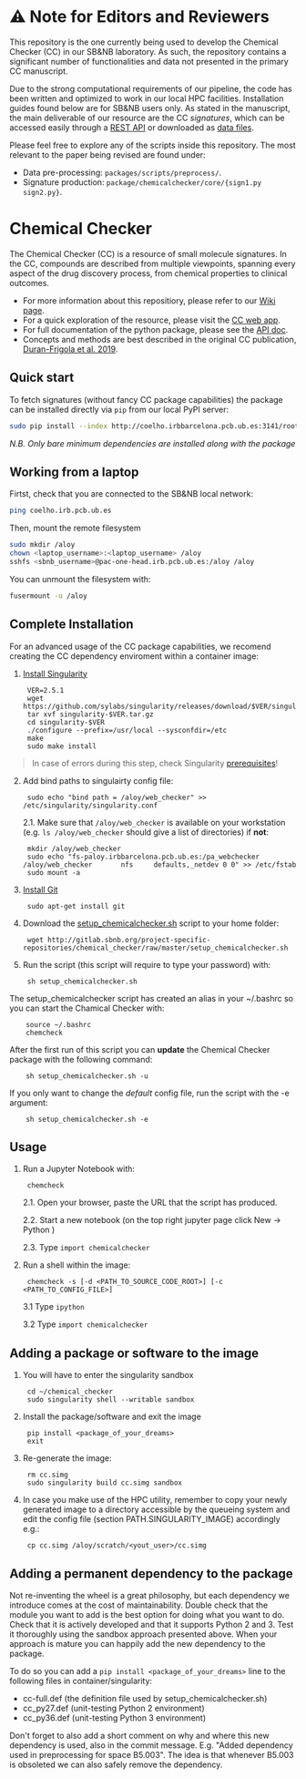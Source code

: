 # :warning: Note for Editors and Reviewers

This repository is the one currently being used to develop the Chemical Checker (CC) in our SB&NB laboratory. As such, the repository contains a significant number of functionalities and data not presented in the primary CC manuscript.

Due to the strong computational requirements of our pipeline, the code has been written and optimized to work in our local HPC facilities. Installation guides found below are for SB&NB users only. As stated in the manuscript, the main deliverable of our resource are the CC _signatures_, which can be accessed easily through a [REST API](https://chemicalchecker.com/help) or downloaded as [data files](https://chemicalchecker.com/downloads).

Please feel free to explore any of the scripts inside this repository. The most relevant to the paper being revised are found under:
* Data pre-processing: `packages/scripts/preprocess/`.
* Signature production: `package/chemicalchecker/core/{sign1.py sign2.py}`.

# Chemical Checker

The Chemical Checker (CC) is a resource of small molecule signatures. In the CC, compounds are described from multiple viewpoints, spanning every aspect of the drug discovery process, from chemical properties to clinical outcomes.

* For more information about this repositiory, please refer to our [Wiki page](http://gitlab.sbnb.org/project-specific-repositories/chemical_checker/wikis/home).
* For a quick exploration of the resource, please visit the [CC web app](http://chemicalchecker.org).
* For full documentation of the python package, please see the [API doc](http://project-specific-repositories.sbnb-pages.irbbarcelona.org/chemical_checker).
* Concepts and methods are best described in the original CC publication, [Duran-Frigola et al. 2019](https://biorxiv.org/content/10.1101/745703v1).

## Quick start

To fetch signatures (without fancy CC package capabilities) the package can be installed directly via `pip` from our local PyPI server:

```bash
sudo pip install --index http://coelho.irbbarcelona.pcb.ub.es:3141/root/dev/ --trusted-host coelho.irbbarcelona.pcb.ub.es chemicalchecker
```

_N.B. Only bare minimum dependencies are installed along with the package_

## Working from a laptop

Firtst, check that you are connected to the SB&NB local network:
```bash
ping coelho.irb.pcb.ub.es
```
Then, mount the remote filesystem
```bash
sudo mkdir /aloy
chown <laptop_username>:<laptop_username> /aloy
sshfs <sbnb_username>@pac-one-head.irb.pcb.ub.es:/aloy /aloy
```
You can unmount the filesystem with:
```bash
fusermount -u /aloy
```

## Complete Installation 

For an advanced usage of the CC package capabilities, we recomend creating the CC dependency enviroment within a container image:

1. [Install Singularity](https://www.sylabs.io/guides/2.6/user-guide/installation.html)

        VER=2.5.1
        wget https://github.com/sylabs/singularity/releases/download/$VER/singularity-$VER.tar.gz
        tar xvf singularity-$VER.tar.gz
        cd singularity-$VER
        ./configure --prefix=/usr/local --sysconfdir=/etc
        make
        sudo make install

> In case of errors during this step, check Singularity [prerequisites](https://www.sylabs.io/guides/2.6/user-guide/installation.html#before-you-begin)!

2. Add bind paths to singulairty config file:

        sudo echo "bind path = /aloy/web_checker" >> /etc/singularity/singularity.conf


    2.1. Make sure that `/aloy/web_checker` is available on your workstation (e.g. `ls /aloy/web_checker` should give a list of directories) if **not**:

        mkdir /aloy/web_checker
        sudo echo "fs-paloy.irbbarcelona.pcb.ub.es:/pa_webchecker /aloy/web_checker       nfs     defaults,_netdev 0 0" >> /etc/fstab
        sudo mount -a


3. [Install Git](https://git-scm.com/book/en/v2/Getting-Started-Installing-Git)

        sudo apt-get install git

4. Download the [setup_chemicalchecker.sh](setup_chemicalchecker.sh) script to your home folder:

        wget http://gitlab.sbnb.org/project-specific-repositories/chemical_checker/raw/master/setup_chemicalchecker.sh

5. Run the script (this script will require to type your password) with:

        sh setup_chemicalchecker.sh


The setup_chemicalchecker script has created an alias in your ~/.bashrc so you can start the Chamical Checker with:

        source ~/.bashrc
        chemcheck


After the first run of this script you can **update** the Chemical Checker package with the following command:

        sh setup_chemicalchecker.sh -u
        
If you only want to change the *default* config file, run the script with the -e argument:

        sh setup_chemicalchecker.sh -e
    
## Usage


1. Run a Jupyter Notebook with:

        chemcheck

    2.1. Open your browser, paste the URL that the script has produced.

    2.2. Start a new notebook (on the top right jupyter page click New -> Python )

    2.3. Type `import chemicalchecker`

2. Run a shell within the image:

        chemcheck -s [-d <PATH_TO_SOURCE_CODE_ROOT>] [-c <PATH_TO_CONFIG_FILE>]
        
    3.1 Type `ipython`
    
    3.2 Type `import chemicalchecker`


## Adding a package or software to the image

1. You will have to enter the singularity sandbox

        cd ~/chemical_checker
        sudo singularity shell --writable sandbox

2. Install the package/software and exit the image

        pip install <package_of_your_dreams>
        exit

3. Re-generate the image:

        rm cc.simg
        sudo singularity build cc.simg sandbox

4. In case you make use of the HPC utility, remember to copy your newly generated image to a directory accessible by the queueing system and edit the config file (section PATH.SINGULARITY_IMAGE) accordingly e.g.:

        cp cc.simg /aloy/scratch/<yout_user>/cc.simg


## Adding a permanent dependency to the package

Not re-inventing the wheel is a great philosophy, but each dependency we introduce comes at the cost of maintainability. Double check that the module you want to add is the best option for doing what you want to do. Check that it is actively developed and that it supports Python 2 and 3. Test it thoroughly using the sandbox approach presented above. When your approach is mature you can happily add the new dependency to the package.

To do so you can add a `pip install <package_of_your_dreams>` line to the following files in container/singularity:

* cc-full.def (the definition file used by setup_chemicalchecker.sh)
* cc_py27.def (unit-testing Python 2 environment)
* cc_py36.def (unit-testing Python 3 environment)

Don't forget to also add a short comment on why and where this new dependency is used, also in the commit message. E.g. "Added dependency used in preprocessing for space B5.003". The idea is that whenever B5.003 is obsoleted we can also safely remove the dependency.